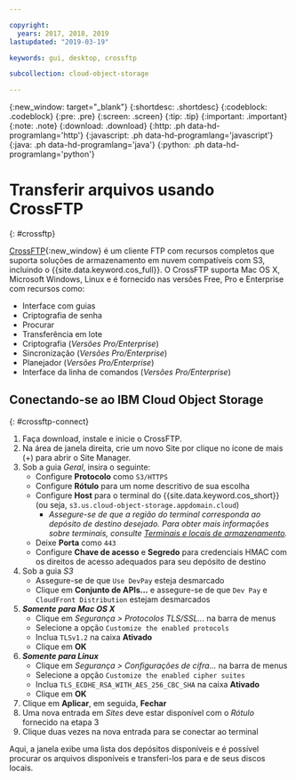 ```yaml
---

copyright:
  years: 2017, 2018, 2019
lastupdated: "2019-03-19"

keywords: gui, desktop, crossftp

subcollection: cloud-object-storage

---
```

{:new_window: target="_blank"}
{:shortdesc: .shortdesc}
{:codeblock: .codeblock}
{:pre: .pre}
{:screen: .screen}
{:tip: .tip}
{:important: .important}
{:note: .note}
{:download: .download} 
{:http: .ph data-hd-programlang='http'} 
{:javascript: .ph data-hd-programlang='javascript'} 
{:java: .ph data-hd-programlang='java'} 
{:python: .ph data-hd-programlang='python'}


# Transferir arquivos usando CrossFTP
{: #crossftp}

[CrossFTP](http://www.crossftp.com/){:new_window} é um cliente FTP com recursos completos que suporta soluções de armazenamento em nuvem compatíveis com S3, incluindo o {{site.data.keyword.cos_full}}. O CrossFTP suporta Mac OS X, Microsoft Windows, Linux e é fornecido nas versões Free, Pro e Enterprise com recursos como:

* Interface com guias
* Criptografia de senha
* Procurar
* Transferência em lote
* Criptografia (*Versões Pro/Enterprise*)
* Sincronização (*Versões Pro/Enterprise*)
* Planejador (*Versões Pro/Enterprise*)
* Interface da linha de comandos (*Versões Pro/Enterprise*)

## Conectando-se ao IBM Cloud Object Storage
{: #crossftp-connect}

1. Faça download, instale e inicie o CrossFTP.
2. Na área de janela direita, crie um novo Site por clique no ícone de mais (+) para abrir o Site Manager.
3. Sob a guia *Geral*, insira o seguinte:
    * Configure **Protocolo** como `S3/HTTPS`
    * Configure **Rótulo** para um nome descritivo de sua escolha
    * Configure **Host** para o terminal do {{site.data.keyword.cos_short}} (ou seja, `s3.us.cloud-object-storage.appdomain.cloud`)
        * *Assegure-se de que a região do terminal corresponda ao depósito de destino desejado. Para obter mais informações sobre terminais, consulte [Terminais e locais de armazenamento](/docs/services/cloud-object-storage?topic=cloud-object-storage-endpoints#endpoints).*
    * Deixe **Porta** como `443`
    * Configure **Chave de acesso** e **Segredo** para credenciais HMAC com os direitos de acesso adequados para seu depósito de destino
4. Sob a guia *S3*
    * Assegure-se de que `Use DevPay` esteja desmarcado
    * Clique em **Conjunto de APIs...** e assegure-se de que `Dev Pay` e `CloudFront Distribution` estejam desmarcados
5. ***Somente para Mac OS X***
    * Clique em *Segurança > Protocolos TLS/SSL...* na barra de menus
    * Selecione a opção `Customize the enabled protocols`
    * Inclua `TLSv1.2` na caixa **Ativado**
    * Clique em **OK**
6. ***Somente para Linux***
    * Clique em *Segurança > Configurações de cifra...* na barra de menus
    * Selecione a opção `Customize the enabled cipher suites`
    * Inclua `TLS_ECDHE_RSA_WITH_AES_256_CBC_SHA` na caixa **Ativado**
    * Clique em **OK**
7. Clique em **Aplicar**, em seguida, **Fechar**
8. Uma nova entrada em *Sites* deve estar disponível com o *Rótulo* fornecido na etapa 3
9. Clique duas vezes na nova entrada para se conectar ao terminal

Aqui, a janela exibe uma lista dos depósitos disponíveis e é possível procurar os arquivos disponíveis e transferi-los para e de seus discos locais.
